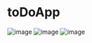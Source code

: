 # toDoApp

![image](https://user-images.githubusercontent.com/102230673/174410693-f6391d44-0770-4ed5-b49b-80c2984f436c.png)
![image](https://user-images.githubusercontent.com/102230673/174410726-b1088470-7624-4dbb-bc7d-cf0b9db15ebb.png)
![image](https://user-images.githubusercontent.com/102230673/174410736-53bcd7d5-af75-41a4-b2f7-02b6885f4aae.png)

